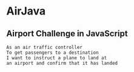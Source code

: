 # AirJava
## Airport Challenge in JavaScript

```
As an air traffic controller
To get passengers to a destination
I want to instruct a plane to land at
an airport and confirm that it has landed
```

